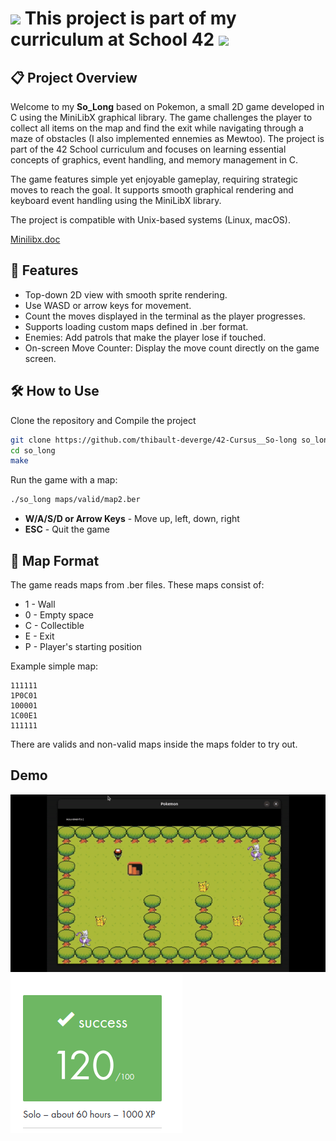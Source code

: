 # <img src="https://logowik.com/content/uploads/images/423918.logowik.com.webp" style="width: 40px; height: auto;"> This project is part of my curriculum at School 42 <img src="https://logowik.com/content/uploads/images/423918.logowik.com.webp" style="width: 40px; height: auto;">

## 📋 Project Overview

Welcome to my **So_Long** based on Pokemon, a small 2D game developed in C using the MiniLibX graphical library. The game challenges the player to collect all items on the map and find the exit while navigating through a maze of obstacles (I also implemented ennemies as Mewtoo). The project is part of the 42 School curriculum and focuses on learning essential concepts of graphics, event handling, and memory management in C.

The game features simple yet enjoyable gameplay, requiring strategic moves to reach the goal. It supports smooth graphical rendering and keyboard event handling using the MiniLibX library.

The project is compatible with Unix-based systems (Linux, macOS).

[Minilibx.doc](https://harm-smits.github.io/42docs/libs/minilibx)

## 🚀 Features

- Top-down 2D view with smooth sprite rendering.
- Use WASD or arrow keys for movement.
- Count the moves displayed in the terminal as the player progresses.
- Supports loading custom maps defined in .ber format.
- Enemies: Add patrols that make the player lose if touched.
- On-screen Move Counter: Display the move count directly on the game screen.

## 🛠️ How to Use

Clone the repository and Compile the project
```bash
git clone https://github.com/thibault-deverge/42-Cursus__So-long so_long
cd so_long
make
```

Run the game with a map:
```bash
./so_long maps/valid/map2.ber
```

- **W/A/S/D or Arrow Keys** - Move up, left, down, right
- **ESC** - Quit the game

## 📜 Map Format

The game reads maps from .ber files. These maps consist of:

- 1 - Wall
- 0 - Empty space
- C - Collectible
- E - Exit
- P - Player's starting position

Example simple map:
```
111111
1P0C01
100001
1C00E1
111111
```

There are valids and non-valid maps inside the maps folder to try out.

## Demo

![gif](./ressources/so_long.gif)
![rating](./ressources/rating.png)